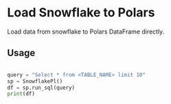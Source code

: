 # Load Snowflake to Polars

Load data from snowflake to Polars DataFrame directly.

## Usage

```python

query = "Select * from <TABLE_NAME> limit 10"
sp = SnowflakePl()
df = sp.run_sql(query)
print(df)

```
